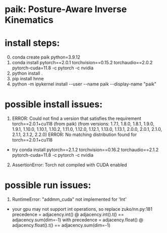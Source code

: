 # paik: Posture-Aware Inverse Kinematics

# install steps:
0. conda create paik python=3.9.12
1. conda install pytorch==2.0.1 torchvision==0.15.2 torchaudio==2.0.2 pytorch-cuda=11.8 -c pytorch -c nvidia
2. python install .
3. pip install hnne
4. python -m ipykernel install --user --name paik --display-name "paik"

# possible install issues:
1. ERROR: Could not find a version that satisfies the requirement torch==2.0.1+cu118 (from paik) (from versions: 1.7.1, 1.8.0, 1.8.1, 1.9.0, 1.9.1, 1.10.0, 1.10.1, 1.10.2, 1.11.0, 1.12.0, 1.12.1, 1.13.0, 1.13.1, 2.0.0, 2.0.1, 2.1.0, 2.1.1, 2.1.2, 2.2.0)
ERROR: No matching distribution found for torch==2.0.1+cu118

- try conda install pytorch==2.1.2 torchvision==0.16.2 torchaudio==2.1.2 pytorch-cuda=11.8 -c pytorch -c nvidia

2. AssertionError: Torch not compiled with CUDA enabled

# possible run issues:
1. RuntimeError: "addmm_cuda" not implemented for 'Int'
- your gpu may not support int operations, so replace zuko/nn.py:181
    precedence = adjacency.int() @ adjacency.int().t() == adjacency.sum(dim=-1)
    with 
    precedence = adjacency.float() @ adjacency.float().t() == adjacency.sum(dim=-1)

